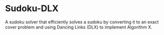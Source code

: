 # Sudoku-DLX
A sudoku solver that efficiently solves a sudoku by converting it to an exact cover problem and using Dancing Links (DLX) to implement Algorithm X.

